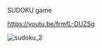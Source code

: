 SUDOKU game

https://youtu.be/frmfL-DUZSg

![sudoku_2](https://github.com/MamaMia07/ZTJ_python_104/assets/109043542/12bcd176-50d1-4fb3-bce7-a3bbb6879757)
